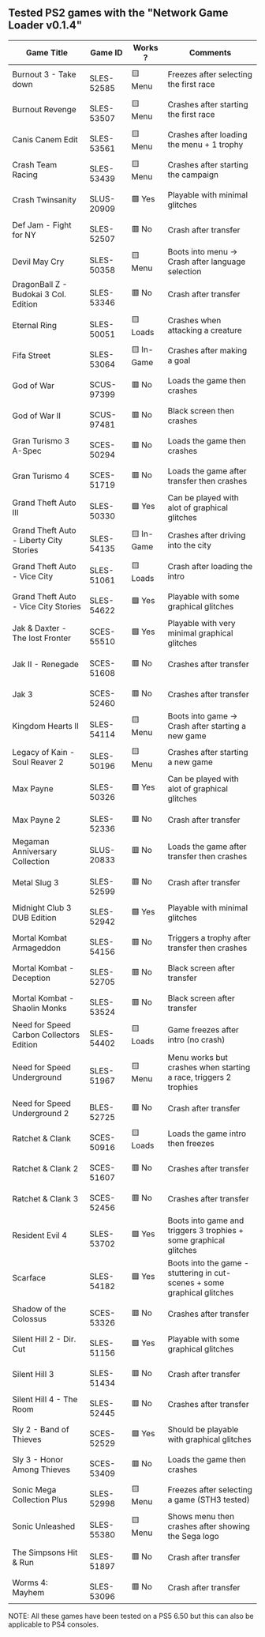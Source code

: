 ## Tested PS2 games with the "Network Game Loader v0.1.4"
| Game Title | Game ID | Works ? | Comments |
| ------------- | ------------- | ------------- | ------------- |
Burnout 3 - Take down | <img src='https://user-images.githubusercontent.com/84620/224665630-c8172062-4f02-4e40-b1c2-d07c7142cd56.png' width='21' height='15'> SLES-52585 | :yellow_square: Menu | Freezes after selecting the first race
Burnout Revenge | <img src='https://user-images.githubusercontent.com/84620/224665630-c8172062-4f02-4e40-b1c2-d07c7142cd56.png' width='21' height='15'> SLES-53507 | :yellow_square: Menu | Crashes after starting the first race
Canis Canem Edit | <img src='https://user-images.githubusercontent.com/84620/224665630-c8172062-4f02-4e40-b1c2-d07c7142cd56.png' width='21' height='15'> SLES-53561 | :yellow_square: Menu | Crashes after loading the menu + 1 trophy
Crash Team Racing | <img src='https://user-images.githubusercontent.com/84620/224665630-c8172062-4f02-4e40-b1c2-d07c7142cd56.png' width='21' height='15'> SLES-53439 | :yellow_square: Menu | Crashes after starting the campaign
Crash Twinsanity | <img src='https://user-images.githubusercontent.com/84620/224665633-5499d0ca-8d37-4bd4-b044-932f9f4f23f1.png' width='21' height='15'> SLUS-20909 | :green_square: Yes | Playable with minimal glitches
Def Jam - Fight for NY | <img src='https://user-images.githubusercontent.com/84620/224665630-c8172062-4f02-4e40-b1c2-d07c7142cd56.png' width='21' height='15'> SLES-52507 | :red_square: No | Crash after transfer
Devil May Cry | <img src='https://user-images.githubusercontent.com/84620/224665630-c8172062-4f02-4e40-b1c2-d07c7142cd56.png' width='21' height='15'> SLES-50358 | :yellow_square: Menu | Boots into menu -> Crash after language selection
DragonBall Z - Budokai 3 Col. Edition | <img src='https://user-images.githubusercontent.com/84620/224665630-c8172062-4f02-4e40-b1c2-d07c7142cd56.png' width='21' height='15'> SLES-53346 | :red_square: No | Crash after transfer
Eternal Ring | <img src='https://user-images.githubusercontent.com/84620/224665630-c8172062-4f02-4e40-b1c2-d07c7142cd56.png' width='21' height='15'> SLES-50051 | :yellow_square: Loads | Crashes when attacking a creature
Fifa Street | <img src='https://user-images.githubusercontent.com/84620/224665630-c8172062-4f02-4e40-b1c2-d07c7142cd56.png' width='21' height='15'> SLES-53064 | :yellow_square: In-Game | Crashes after making a goal
God of War | <img src='https://user-images.githubusercontent.com/84620/224665633-5499d0ca-8d37-4bd4-b044-932f9f4f23f1.png' width='21' height='15'> SCUS-97399 | :red_square: No | Loads the game then crashes
God of War II | <img src='https://user-images.githubusercontent.com/84620/224665633-5499d0ca-8d37-4bd4-b044-932f9f4f23f1.png' width='21' height='15'> SCUS-97481 | :red_square: No | Black screen then crashes
Gran Turismo 3 A-Spec | <img src='https://user-images.githubusercontent.com/84620/224665630-c8172062-4f02-4e40-b1c2-d07c7142cd56.png' width='21' height='15'> SCES-50294 | :red_square: No | Loads the game then crashes
Gran Turismo 4 | <img src='https://user-images.githubusercontent.com/84620/224665630-c8172062-4f02-4e40-b1c2-d07c7142cd56.png' width='21' height='15'> SCES-51719 | :red_square: No | Loads the game after transfer then crashes
Grand Theft Auto III | <img src='https://user-images.githubusercontent.com/84620/224665630-c8172062-4f02-4e40-b1c2-d07c7142cd56.png' width='21' height='15'> SLES-50330 | :green_square: Yes | Can be played with alot of graphical glitches
Grand Theft Auto - Liberty City Stories | <img src='https://user-images.githubusercontent.com/84620/224665630-c8172062-4f02-4e40-b1c2-d07c7142cd56.png' width='21' height='15'> SLES-54135 | :yellow_square: In-Game | Crashes after driving into the city
Grand Theft Auto - Vice City | <img src='https://user-images.githubusercontent.com/84620/224665630-c8172062-4f02-4e40-b1c2-d07c7142cd56.png' width='21' height='15'> SLES-51061 | :yellow_square: Loads | Crash after loading the intro
Grand Theft Auto - Vice City Stories | <img src='https://user-images.githubusercontent.com/84620/224665630-c8172062-4f02-4e40-b1c2-d07c7142cd56.png' width='21' height='15'> SLES-54622 | :green_square: Yes | Playable with some graphical glitches
Jak & Daxter - The lost Fronter | <img src='https://user-images.githubusercontent.com/84620/224665630-c8172062-4f02-4e40-b1c2-d07c7142cd56.png' width='21' height='15'> SCES-55510 | :green_square: Yes | Playable with very minimal graphical glitches
Jak II - Renegade | <img src='https://user-images.githubusercontent.com/84620/224665630-c8172062-4f02-4e40-b1c2-d07c7142cd56.png' width='21' height='15'> SCES-51608 | :red_square: No | Crashes after transfer
Jak 3 | <img src='https://user-images.githubusercontent.com/84620/224665630-c8172062-4f02-4e40-b1c2-d07c7142cd56.png' width='21' height='15'> SCES-52460 | :red_square: No | Crashes after transfer
Kingdom Hearts II | <img src='https://user-images.githubusercontent.com/84620/224665630-c8172062-4f02-4e40-b1c2-d07c7142cd56.png' width='21' height='15'> SLES-54114 | :yellow_square: Menu | Boots into game -> Crash after starting a new game
Legacy of Kain - Soul Reaver 2 | <img src='https://user-images.githubusercontent.com/84620/224665630-c8172062-4f02-4e40-b1c2-d07c7142cd56.png' width='21' height='15'> SLES-50196 | :yellow_square: Menu | Crashes after starting a new game
Max Payne | <img src='https://user-images.githubusercontent.com/84620/224665630-c8172062-4f02-4e40-b1c2-d07c7142cd56.png' width='21' height='15'> SLES-50326 | :green_square: Yes | Can be played with alot of graphical glitches
Max Payne 2 | <img src='https://user-images.githubusercontent.com/84620/224665630-c8172062-4f02-4e40-b1c2-d07c7142cd56.png' width='21' height='15'> SLES-52336 | :red_square: No | Crash after transfer
Megaman Anniversary Collection | <img src='https://user-images.githubusercontent.com/84620/224665633-5499d0ca-8d37-4bd4-b044-932f9f4f23f1.png' width='21' height='15'> SLUS-20833 | :red_square: No | Loads the game after transfer then crashes
Metal Slug 3 | <img src='https://user-images.githubusercontent.com/84620/224665630-c8172062-4f02-4e40-b1c2-d07c7142cd56.png' width='21' height='15'> SLES-52599 | :red_square: No | Crash after transfer
Midnight Club 3 DUB Edition | <img src='https://user-images.githubusercontent.com/84620/224665630-c8172062-4f02-4e40-b1c2-d07c7142cd56.png' width='21' height='15'> SLES-52942 | :green_square: Yes | Playable with minimal glitches
Mortal Kombat Armageddon | <img src='https://user-images.githubusercontent.com/84620/224665630-c8172062-4f02-4e40-b1c2-d07c7142cd56.png' width='21' height='15'> SLES-54156 | :red_square: No | Triggers a trophy after transfer then crashes
Mortal Kombat - Deception | <img src='https://user-images.githubusercontent.com/84620/224665630-c8172062-4f02-4e40-b1c2-d07c7142cd56.png' width='21' height='15'> SLES-52705 | :red_square: No | Black screen after transfer
Mortal Kombat - Shaolin Monks | <img src='https://user-images.githubusercontent.com/84620/224665630-c8172062-4f02-4e40-b1c2-d07c7142cd56.png' width='21' height='15'> SLES-53524 | :red_square: No | Black screen after transfer
Need for Speed Carbon Collectors Edition | <img src='https://user-images.githubusercontent.com/84620/224665630-c8172062-4f02-4e40-b1c2-d07c7142cd56.png' width='21' height='15'> SLES-54402 | :yellow_square: Loads | Game freezes after intro (no crash)
Need for Speed Underground | <img src='https://user-images.githubusercontent.com/84620/224665630-c8172062-4f02-4e40-b1c2-d07c7142cd56.png' width='21' height='15'> SLES-51967 | :yellow_square: Menu | Menu works but crashes when starting a race, triggers 2 trophies
Need for Speed Underground 2 | <img src='https://user-images.githubusercontent.com/84620/224665630-c8172062-4f02-4e40-b1c2-d07c7142cd56.png' width='21' height='15'>  BLES-52725 | :red_square: No | Crash after transfer
Ratchet & Clank | <img src='https://user-images.githubusercontent.com/84620/224665630-c8172062-4f02-4e40-b1c2-d07c7142cd56.png' width='21' height='15'> SCES-50916 | :yellow_square: Loads | Loads the game intro then freezes
Ratchet & Clank 2 | <img src='https://user-images.githubusercontent.com/84620/224665630-c8172062-4f02-4e40-b1c2-d07c7142cd56.png' width='21' height='15'> SCES-51607 | :red_square: No | Crashes after transfer
Ratchet & Clank 3 | <img src='https://user-images.githubusercontent.com/84620/224665630-c8172062-4f02-4e40-b1c2-d07c7142cd56.png' width='21' height='15'> SCES-52456 | :red_square: No | Crashes after transfer
Resident Evil 4 | <img src='https://user-images.githubusercontent.com/84620/224665630-c8172062-4f02-4e40-b1c2-d07c7142cd56.png' width='21' height='15'> SLES-53702 | :green_square: Yes | Boots into game and triggers 3 trophies + some graphical glitches
Scarface | <img src='https://user-images.githubusercontent.com/84620/224665630-c8172062-4f02-4e40-b1c2-d07c7142cd56.png' width='21' height='15'> SLES-54182 | :green_square: Yes | Boots into the game - stuttering in cut-scenes + some graphical glitches
Shadow of the Colossus | <img src='https://user-images.githubusercontent.com/84620/224665630-c8172062-4f02-4e40-b1c2-d07c7142cd56.png' width='21' height='15'> SCES-53326 | :red_square: No | Crashes after transfer
Silent Hill 2 - Dir. Cut | <img src='https://user-images.githubusercontent.com/84620/224665630-c8172062-4f02-4e40-b1c2-d07c7142cd56.png' width='21' height='15'> SLES-51156 | :green_square: Yes | Playable with some graphical glitches
Silent Hill 3 | <img src='https://user-images.githubusercontent.com/84620/224665630-c8172062-4f02-4e40-b1c2-d07c7142cd56.png' width='21' height='15'> SLES-51434 | :red_square: No | Crash after transfer
Silent Hill 4 - The Room | <img src='https://user-images.githubusercontent.com/84620/224665630-c8172062-4f02-4e40-b1c2-d07c7142cd56.png' width='21' height='15'> SLES-52445 | :red_square: No | Crashes after transfer
Sly 2 - Band of Thieves | <img src='https://user-images.githubusercontent.com/84620/224665630-c8172062-4f02-4e40-b1c2-d07c7142cd56.png' width='21' height='15'> SCES-52529 | :green_square: Yes | Should be playable with graphical glitches
Sly 3 - Honor Among Thieves | <img src='https://user-images.githubusercontent.com/84620/224665630-c8172062-4f02-4e40-b1c2-d07c7142cd56.png' width='21' height='15'> SCES-53409 | :red_square: No | Loads the game then crashes
Sonic Mega Collection Plus | <img src='https://user-images.githubusercontent.com/84620/224665630-c8172062-4f02-4e40-b1c2-d07c7142cd56.png' width='21' height='15'> SLES-52998 | :yellow_square: Menu | Freezes after selecting a game (STH3 tested)
Sonic Unleashed | <img src='https://user-images.githubusercontent.com/84620/224665630-c8172062-4f02-4e40-b1c2-d07c7142cd56.png' width='21' height='15'> SLES-55380 | :yellow_square: Menu | Shows menu then crashes after showing the Sega logo
The Simpsons Hit & Run | <img src='https://user-images.githubusercontent.com/84620/224665630-c8172062-4f02-4e40-b1c2-d07c7142cd56.png' width='21' height='15'> SLES-51897 | :red_square: No | Crash after transfer
Worms 4: Mayhem | <img src='https://user-images.githubusercontent.com/84620/224665630-c8172062-4f02-4e40-b1c2-d07c7142cd56.png' width='21' height='15'> SLES-53096 | :red_square: No | Crash after transfer

NOTE: All these games have been tested on a PS5 6.50 but this can also be applicable to PS4 consoles.